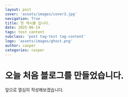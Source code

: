 ```yaml
---
layout: post
cover: 'assets/images/cover3.jpg'
navigation: True
title: 첫 게시물 입니다.
date: 2025-06-14
tags: test content
subclass: 'post tag-test tag-content'
logo: 'assets/images/ghost.png'
author: casper
categories: casper
---
```


# 오늘 처음 블로그를 만들었습니다.
앞으로 열심히 작성해보겠습니다.
